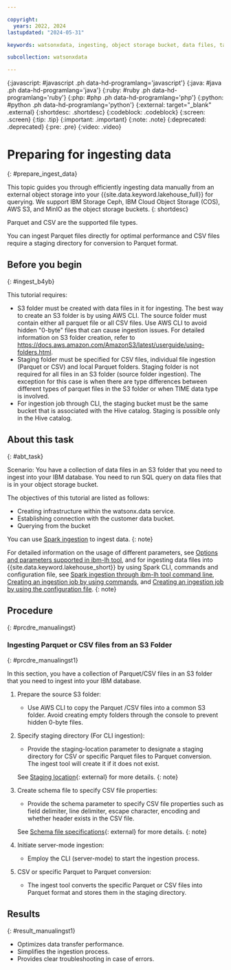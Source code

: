 ```yaml
---

copyright:
  years: 2022, 2024
lastupdated: "2024-05-31"

keywords: watsonxdata, ingesting, object storage bucket, data files, table format. SQL query

subcollection: watsonxdata

---
```


{:javascript: #javascript .ph data-hd-programlang='javascript'}
{:java: #java .ph data-hd-programlang='java'}
{:ruby: #ruby .ph data-hd-programlang='ruby'}
{:php: #php .ph data-hd-programlang='php'}
{:python: #python .ph data-hd-programlang='python'}
{:external: target="_blank" .external}
{:shortdesc: .shortdesc}
{:codeblock: .codeblock}
{:screen: .screen}
{:tip: .tip}
{:important: .important}
{:note: .note}
{:deprecated: .deprecated}
{:pre: .pre}
{:video: .video}

# Preparing for ingesting data
{: #prepare_ingest_data}

This topic guides you through efficiently ingesting data manually from an external object storage into your {{site.data.keyword.lakehouse_full}} for querying. We support IBM Storage Ceph, IBM Cloud Object Storage (COS), AWS S3, and MinIO as the object storage buckets.
{: shortdesc}

Parquet and CSV are the supported file types.

You can ingest Parquet files directly for optimal performance and CSV files require a staging directory for conversion to Parquet format.

## Before you begin
{: #ingest_b4yb}

This tutorial requires:

* S3 folder must be created with data files in it for ingesting. The best way to create an S3 folder is by using AWS CLI. The source folder must contain either all parquet file or all CSV files. Use AWS CLI to avoid hidden "0-byte" files that can cause ingestion issues. For detailed information on S3 folder creation, refer to https://docs.aws.amazon.com/AmazonS3/latest/userguide/using-folders.html.
* Staging folder must be specified for CSV files, individual file ingestion (Parquet or CSV) and local Parquet folders. Staging folder is not required for all files in an S3 folder (source folder ingestion). The exception for this case is when there are type differences between different types of parquet files in the S3 folder or when TIME data type is involved.
* For ingestion job through CLI, the staging bucket must be the same bucket that is associated with the Hive catalog. Staging is possible only in the Hive catalog.

## About this task
{: #abt_task}

Scenario: You have a collection of data files in an S3 folder that you need to ingest into your IBM database. You need to run SQL query on data files that is in your object storage bucket.

The objectives of this tutorial are listed as follows:
* Creating infrastructure within the watsonx.data service.
* Establishing connection with the customer data bucket.
* Querying from the bucket

You can use [Spark ingestion](watsonxdata?topic=watsonxdata-ingest_spark_ui) to ingest data.
{: note}

For detailed information on the usage of different parameters, see [Options and parameters supported in ibm-lh tool](watsonxdata?topic=watsonxdata-cli_commands), and for ingesting data files into {{site.data.keyword.lakehouse_short}} by using Spark CLI, commands and configuration file, see [Spark ingestion through ibm-lh tool command line](watsonxdata?topic=watsonxdata-ingest_spark_cli), [Creating an ingestion job by using commands](watsonxdata?topic=watsonxdata-create_ingestioncli), and [Creating an ingestion job by using the configuration file](watsonxdata?topic=watsonxdata-create_ingestconfig).
{: note}

## Procedure
{: #prcdre_manualingst}

### Ingesting Parquet or CSV files from an S3 Folder
{: #prcdre_manualingst1}

In this section, you have a collection of Parquet/CSV files in an S3 folder that you need to ingest into your IBM database.

1. Prepare the source S3 folder:
   * Use AWS CLI to copy the Parquet /CSV files into a common S3 folder. Avoid creating empty folders through the console to prevent hidden 0-byte files.
1. Specify staging directory (For CLI ingestion):
   * Provide the staging-location parameter to designate a staging directory for CSV or specific Parquet files to Parquet conversion. The ingest tool will create it if it does not exist.

   See [Staging location](https://cloud.ibm.com/docs/watsonxdata?topic=watsonxdata-cli_commands#stag_loc){: external} for more details.
   {: note}

1. Create schema file to specify CSV file properties:
   * Provide the schema parameter to specify CSV file properties such as field delimiter, line delimiter, escape character, encoding and whether header exists in the CSV file.

   See [Schema file specifications](https://cloud.ibm.com/docs/watsonxdata?topic=watsonxdata-cli_commands#schema_spec){: external} for more details.
   {: note}

1. Initiate server-mode ingestion:
   * Employ the CLI (server-mode) to start the ingestion process.
1. CSV or specific Parquet to Parquet conversion:
   * The ingest tool converts the specific Parquet or CSV files into Parquet format and stores them in the staging directory.

## Results
{: #result_manualingst1}

* Optimizes data transfer performance.
* Simplifies the ingestion process.
* Provides clear troubleshooting in case of errors.
